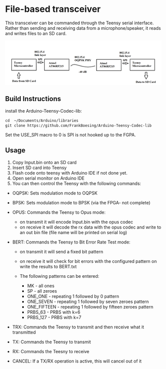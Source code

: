 # File-based transceiver
This transceiver can be commanded through the Teensy serial interface. Rather than sending and receiving data from a microphone/speaker, it reads and writes files to an SD card.

<img src="../../../images/file_demo.png">

## Build Instructions
install the Arduino-Teensy-Codec-lib: 
```
cd  ~/Documents/Arduino/libraries
git clone https://github.com/FrankBoesing/Arduino-Teensy-Codec-lib
```

Set the USE_SPI macro to 0 is SPI is not hooked up to the FGPA.

## Usage
1. Copy Input.bin onto an SD card
2. Insert SD card into Teensy
3. Flash code onto teensy with Arduino IDE if not done yet.
4. Open serial monitor on Arduino IDE
5. You can then control the Teensy with the following commands:
- OQPSK: Sets modulation mode to OQPSK
- BPSK: Sets modulation mode to BPSK (via the FPGA- not complete)
- OPUS: Commands the Teensy to Opus mode:
	- on transmit it will encode Input.bin with the opus codec
	- on receive it will decode the rx data with the opus codec and write to an out bin file (file name will be printed on serial log)

- BERT: Commands the Teensy to Bit Error Rate Test mode:
	- on transmit it will send a fixed bit pattern
	- on receive it will check for bit errors with the configured pattern on write the results to BERT.txt

	- The following patterns can be entered:
		- MK - all ones
		- SP - all zeroes
		- ONE_ONE - repeating 1 followed by 0 pattern
		- ONE_SEVEN - repeating 1 followed by seven zeroes pattern
		- ONE_FIFTEEN - repeating 1 followed by fifteen zeroes pattern
		- PRBS_63 - PRBS with k=6
		- PRBS_127 - PRBS with k=7
- TRX: Commands the Teensy to transmit and then receive what it transmitted
- TX: Commands the Teensy to transmit
- RX: Commands the Teesny to receive
- CANCEL: If a TX/RX operation is active, this will cancel out of it
